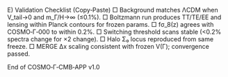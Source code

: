 E) Validation Checklist (Copy‑Paste)
□ Background matches ΛCDM when V_tail→0 and m_Γ/H→∞ (≤0.1%).
□ Boltzmann run produces TT/TE/EE and lensing within Planck contours for frozen params.
□ fσ_8(z) agrees with COSMO‑Γ‑000 to within 0.2%.
□ Switching threshold scans stable (<0.2% spectra change for ×2 change).
□ Halo Σ₀ locus reproduced from same freeze.
□ MERGE Δx scaling consistent with frozen V(Γ); convergence passed.

End of COSMO‑Γ‑CMB‑APP v1.0